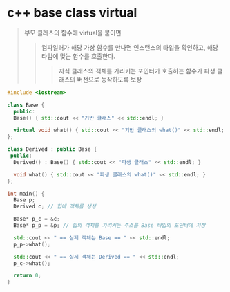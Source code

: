 # c++ base class virtual

> 부모 클래스의 함수에 virtual을 붙이면
>
> > 컴파일러가 해당 가상 함수를 만나면 인스턴스의 타입을 확인하고, 해당 타입에 맞는 함수를 호출한다.
> >
> > > 자식 클래스의 객체를 가리키는 포인터가 호출하는 함수가 파생 클래스의 버전으로 동작하도록 보장

```cpp
#include <iostream>

class Base {
  public:
  Base() { std::cout << "기반 클래스" << std::endl; }

  virtual void what() { std::cout << "기반 클래스의 what()" << std::endl; }
};

class Derived : public Base {
 public:
  Derived() : Base() { std::cout << "파생 클래스" << std::endl; }

  void what() { std::cout << "파생 클래스의 what()" << std::endl; }
};

int main() {
  Base p;
  Derived c; // 힙에 객체를 생성

  Base* p_c = &c;
  Base* p_p = &p; // 힙의 객체를 가리키는 주소를 Base 타입의 포인터에 저장

  std::cout << " == 실제 객체는 Base == " << std::endl;
  p_p->what();

  std::cout << " == 실제 객체는 Derived == " << std::endl;
  p_c->what();

  return 0;
}
```

